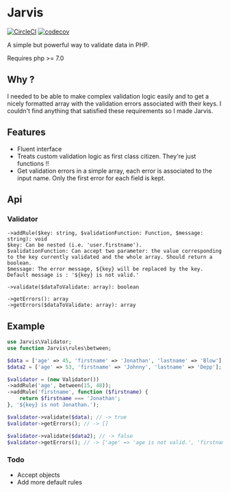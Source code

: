 # Jarvis

[![CircleCI](https://circleci.com/gh/kilbiller/jarvis.svg?style=shield&circle-token=c8ce445694b31462f5a5f5e3de43125e6c7fd87b)](https://circleci.com/gh/kilbiller/jarvis)
[![codecov](https://codecov.io/gh/kilbiller/jarvis/branch/master/graph/badge.svg)](https://codecov.io/gh/kilbiller/jarvis)

A simple but powerful way to validate data in PHP.

Requires php >= 7.0

## Why ?

I needed to be able to make complex validation logic easily and to get a nicely formatted array with the validation errors associated with their keys.
I couldn't find anything that satisfied these requirements so I made Jarvis.

## Features

- Fluent interface
- Treats custom validation logic as first class citizen. They're just functions !!
- Get validation errors in a simple array, each error is associated to the input name. Only the first error for each field is kept.

## Api

### Validator
```
->addRule($key: string, $validationFunction: Function, $message: string): void
$key: Can be nested (i.e. 'user.firstname').
$validationFunction: Can accept two parameter: the value corresponding to the key currently validated and the whole array. Should return a boolean.
$message: The error message, ${key} will be replaced by the key. Default message is : '${key} is not valid.'

->validate($dataToValidate: array): boolean

->getErrors(): array
->getErrors($dataToValidate: array): array
```

## Example

```php
use Jarvis\Validator;
use function Jarvis\rules\between;

$data = ['age' => 45, 'firstname' => 'Jonathan', 'lastname' => 'Blow'];
$data2 = ['age' => 53, 'firstname' => 'Johnny', 'lastname' => 'Depp'];

$validator = (new Validator())
->addRule('age', between(15, 48));
->addRule('firstname', function ($firstname) {
	return $firstname === 'Jonathan';
}, '${key} is not Jonathan.');

$validator->validate($data); // -> true
$validator->getErrors(); // -> []

$validator->validate($data2); // -> false
$validator->getErrors(); // -> ['age' => 'age is not valid.', 'firstname' => 'firstname is not Jonathan.']
```

### Todo

- Accept objects
- Add more default rules
